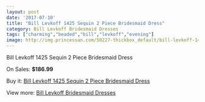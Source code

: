 ```yaml
---
layout: post
date: '2017-07-10'
title: "Bill Levkoff 1425 Sequin 2 Piece Bridesmaid Dress"
category: Bill Levkoff Bridesmaid Dresses
tags: ["charming","beaded","bill","levkoff","evening"]
image: http://img.princessan.com/50227-thickbox_default/bill-levkoff-1425-sequin-2-piece-bridesmaid-dress.jpg
---
```

Bill Levkoff 1425 Sequin 2 Piece Bridesmaid Dress

On Sales: **$186.99**
<a href="https://www.princessan.com/en/22695-bill-levkoff-1425-sequin-2-piece-bridesmaid-dress.html"><amp-img layout="responsive" width="600" height="600" src="//img.princessan.com/50227-thickbox_default/bill-levkoff-1425-sequin-2-piece-bridesmaid-dress.jpg" alt="Bill Levkoff 1425 Sequin 2 Piece Bridesmaid Dress 0" /></a>
<a href="https://www.princessan.com/en/22695-bill-levkoff-1425-sequin-2-piece-bridesmaid-dress.html"><amp-img layout="responsive" width="600" height="600" src="//img.princessan.com/50228-thickbox_default/bill-levkoff-1425-sequin-2-piece-bridesmaid-dress.jpg" alt="Bill Levkoff 1425 Sequin 2 Piece Bridesmaid Dress 1" /></a>

Buy it: [Bill Levkoff 1425 Sequin 2 Piece Bridesmaid Dress](https://www.princessan.com/en/22695-bill-levkoff-1425-sequin-2-piece-bridesmaid-dress.html "Bill Levkoff 1425 Sequin 2 Piece Bridesmaid Dress")

View more: [Bill Levkoff Bridesmaid Dresses](https://www.princessan.com/en/110- "Bill Levkoff Bridesmaid Dresses")